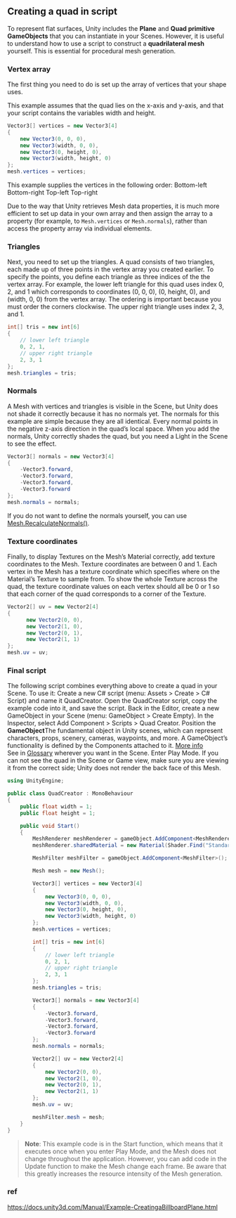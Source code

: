 ## Creating a quad in script

To represent flat surfaces, Unity includes the **Plane** and **Quad
 primitive GameObjects** that you can instantiate in your Scenes. However, it is useful to understand how to use a script to construct a **quadrilateral mesh** yourself. This is essential for procedural mesh generation.

### Vertex array

The first thing you need to do is set up the array of vertices that your shape uses.

This example assumes that the quad lies on the x-axis and y-axis, and that your script contains the variables width and height.

```cs
Vector3[] vertices = new Vector3[4]
{
    new Vector3(0, 0, 0),
    new Vector3(width, 0, 0),
    new Vector3(0, height, 0),
    new Vector3(width, height, 0)
};
mesh.vertices = vertices;
```

This example supplies the vertices in the following order: Bottom-left Bottom-right Top-left Top-right

Due to the way that Unity retrieves Mesh data properties, it is much more efficient to set up data in your own array and then assign the array to a property (for example, to `Mesh.vertices` or `Mesh.normals`), rather than access the property array via individual elements.

### Triangles

Next, you need to set up the triangles. A quad consists of two triangles, each made up of three points in the vertex array you created earlier. To specify the points, you define each triangle as three indices of the the vertex array. For example, the lower left triangle for this quad uses index 0, 2, and 1 which corresponds to coordinates (0, 0, 0), (0, height, 0), and (width, 0, 0) from the vertex array. The ordering is important because you must order the corners clockwise. The upper right triangle uses index 2, 3, and 1.

```cs
int[] tris = new int[6]
{
    // lower left triangle
    0, 2, 1,
    // upper right triangle
    2, 3, 1
};
mesh.triangles = tris;
```

### Normals

A Mesh with vertices and triangles is visible in the Scene, but Unity does not shade it correctly because it has no normals yet. The normals for this example are simple because they are all identical. Every normal points in the negative z-axis direction in the quad’s local space. When you add the normals, Unity correctly shades the quad, but you need a Light in the Scene to see the effect.

```cs
Vector3[] normals = new Vector3[4]
{
    -Vector3.forward,
    -Vector3.forward,
    -Vector3.forward,
    -Vector3.forward
};
mesh.normals = normals;
```

If you do not want to define the normals yourself, you can use [Mesh.RecalculateNormals()](https://docs.unity3d.com/Manual/Example-CreatingaBillboardPlane.html../ScriptReference/Mesh.RecalculateNormals.html).

### Texture coordinates

Finally, to display Textures on the Mesh’s Material correctly, add texture coordinates to the Mesh. Texture coordinates are between 0 and 1. Each vertex in the Mesh has a texture coordinate which specifies where on the Material’s Texture to sample from. To show the whole Texture across the quad, the texture coordinate values on each vertex should all be 0 or 1 so that each corner of the quad corresponds to a corner of the Texture.

```cs
Vector2[] uv = new Vector2[4]
{
      new Vector2(0, 0),
      new Vector2(1, 0),
      new Vector2(0, 1),
      new Vector2(1, 1)
};
mesh.uv = uv;
```

### Final script

The following script combines everything above to create a quad in your Scene. To use it: Create a new C# script (menu: Assets > Create > C# Script) and name it QuadCreator. Open the QuadCreator script, copy the example code into it, and save the script. Back in the Editor, create a new GameObject in your Scene (menu: GameObject > Create Empty). In the Inspector, select Add Component > Scripts > Quad Creator. Position the **GameObject**The fundamental object in Unity scenes, which can represent characters, props, scenery, cameras, waypoints, and more. A GameObject’s functionality is defined by the Components attached to it. [More info](https://docs.unity3d.com/Manual/Example-CreatingaBillboardPlane.htmlclass-GameObject.html)  
See in [Glossary](https://docs.unity3d.com/Manual/Example-CreatingaBillboardPlane.htmlGlossary.html#GameObject) wherever you want in the Scene. Enter Play Mode. If you can not see the quad in the Scene or Game view, make sure you are viewing it from the correct side; Unity does not render the back face of this Mesh.

```cs
using UnityEngine;

public class QuadCreator : MonoBehaviour
{
    public float width = 1;
    public float height = 1;

    public void Start()
    {
        MeshRenderer meshRenderer = gameObject.AddComponent<MeshRenderer>();
        meshRenderer.sharedMaterial = new Material(Shader.Find("Standard"));

        MeshFilter meshFilter = gameObject.AddComponent<MeshFilter>();

        Mesh mesh = new Mesh();

        Vector3[] vertices = new Vector3[4]
        {
            new Vector3(0, 0, 0),
            new Vector3(width, 0, 0),
            new Vector3(0, height, 0),
            new Vector3(width, height, 0)
        };
        mesh.vertices = vertices;

        int[] tris = new int[6]
        {
            // lower left triangle
            0, 2, 1,
            // upper right triangle
            2, 3, 1
        };
        mesh.triangles = tris;

        Vector3[] normals = new Vector3[4]
        {
            -Vector3.forward,
            -Vector3.forward,
            -Vector3.forward,
            -Vector3.forward
        };
        mesh.normals = normals;

        Vector2[] uv = new Vector2[4]
        {
            new Vector2(0, 0),
            new Vector2(1, 0),
            new Vector2(0, 1),
            new Vector2(1, 1)
        };
        mesh.uv = uv;

        meshFilter.mesh = mesh;
    }
}

```

> **Note**: This example code is in the Start function, which means that it executes once when you enter Play Mode, and the Mesh does not change throughout the application. However, you can add code in the Update function to make the Mesh change each frame. Be aware that this greatly increases the resource intensity of the Mesh generation.




### ref 
https://docs.unity3d.com/Manual/Example-CreatingaBillboardPlane.html



